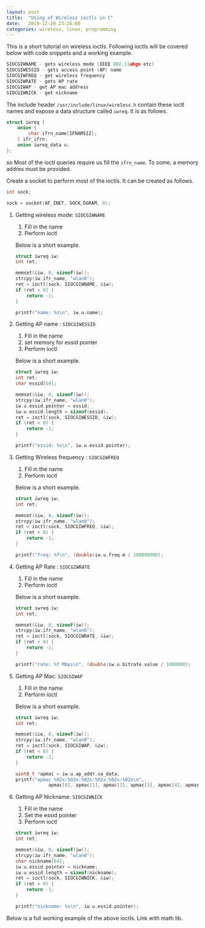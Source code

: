 ```yaml
---
layout: post
title:  "Using of Wireless ioctls in C"
date:   2019-12-20 23:26:00
categories: wireless, linux, programming
---
```


This is a short tutorial on wireless ioctls. Following ioctls will be covered below with code snippets and a working example.

```c
SIOCGIWNAME - gets wireless mode (IEEE 802.11abgn etc)
SIOCGIWESSID - gets access point (AP) name
SIOCGIWFREQ - get wireless frequency
SIOCGIWRATE - gets AP rate
SIOCGIWAP - get AP mac address
SIOCGIWNICK - get nickname
```

The include header `/usr/include/linux/wireless.h` contain these ioctl names and expose a data structure called `iwreq`. It is as follows.

```c
struct iwreq {
    union {
        char ifrn_name[IFNAMSIZ];
    } ifr_ifrn;
    union iwreq_data u;
};

```

so Most of the ioctl queries require us fill the `ifrn_name`. To some, a memory addres must be provided.

Create a socket to perform most of the ioctls. It can be created as follows.

```c
int sock;

sock = socket(AF_INET, SOCK_DGRAM, 0);
```

1. Getting wireless mode: `SIOCGIWNAME`

    1. Fill in the name 
    2. Perform ioctl

    Below is a short example.

    ```c
    struct iwreq iw;
    int ret;

    memset(&iw, 0, sizeof(iw));
    strcpy(iw.ifr_name, "wlan0");
    ret = ioctl(sock, SIOCGIWNAME, &iw);
    if (ret < 0) {
        return -1;
    }

    printf("name: %s\n", iw.u.name);

    ```

2. Getting AP name : `SIOCGIWESSID`

    1. Fill in the name
    2. set memory for essid pointer
    3. Perform ioctl

    Below is a short example.

    ```c
    struct iwreq iw;
    int ret;
    char essid[64];

    memset(&iw, 0, sizeof(iw));
    strcpy(iw.ifr_name, "wlan0");
    iw.u.essid.pointer = essid;
    iw.u.essid.length = sizeof(essid);
    ret = ioctl(sock, SIOCGIWESSID, &iw);
    if (ret < 0) {
        return -1;
    }

    printf("essid: %s\n", iw.u.essid.pointer);
    ```

3. Getting Wireless frequency : `SIOCGIWFREQ`

    1. Fill in the name
    2. Perform ioctl

    Below is a short example.

    ```c
    struct iwreq iw;
    int ret;
    
    memset(&iw, 0, sizeof(iw));
    strcpy(iw.ifr_name, "wlan0");
    ret = ioctl(sock, SIOCGIWFREQ, &iw);
    if (ret < 0) {
        return -1;
    }

    printf("freq: %f\n", (double)iw.u.freq.m / 100000000);
    
    ```

4. Getting AP Rate : `SIOCGIWRATE`

    1. Fill in the name
    2. Perform ioctl

    Below is a short example.

    ```c
    struct iwreq iw;
    int ret;

    memset(&iw, 0, sizeof(iw));
    strcpy(iw.ifr_name, "wlan0");
    ret = ioctl(sock, SIOCGIWRATE, &iw);
    if (ret < 0) {
        return -1;
    }

    printf("rate: %f Mbps\n", (double)iw.u.bitrate.value / 1000000);
    ```

5. Getting AP Mac: `SIOCGIWAP`


    1. Fill in the name
    2. Perform ioctl

    Below is a short example.

    ```c
    struct iwreq iw;
    int ret;

    memset(&iw, 0, sizeof(iw));
    strcpy(iw.ifr_name, "wlan0");
    ret = ioctl(sock, SIOCGIWAP, &iw);
    if (ret < 0) {
        return -1;
    }

    uint8_t *apmac = iw.u.ap_addr.sa_data;
    printf("apmac %02x:%02x:%02x:%02x:%02x:%02x\n",
                apmac[0], apmac[1], apmac[2], apmac[3], apmac[4], apmac[5]);            
    ```

6. Getting AP Nickname: `SIOCGIWNICK`

    1. Fill in the name
    2. Set the essid pointer
    3. Perform ioctl

    ```c
    struct iwreq iw;
    int ret;

    memset(&iw, 0, sizeof(iw));
    strcpy(iw.ifr_name, "wlan0");
    char nickname[64];
    iw.u.essid.pointer = nickname;
    iw.u.essid.length = sizeof(nickname);
    ret = ioctl(sock, SIOCGIWNICK, &iw);
    if (ret < 0) {
        return -1;
    }

    printf("nickname: %s\n", iw.u.essid.pointer);
    ```


Below is a full working example of the above ioctls. Link with math lib.

<script src="https://gist.github.com/DevNaga/7f0a80d0f185f5dcb6084bf7eae80811.js"></script>


